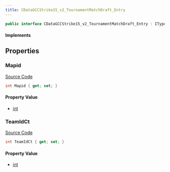 ```yaml
---
title: CDataGCCStrike15_v2_TournamentMatchDraft_Entry
---
```


```csharp
public interface CDataGCCStrike15_v2_TournamentMatchDraft_Entry : ITypedProtobuf<CDataGCCStrike15_v2_TournamentMatchDraft_Entry>, INativeHandle
```

#### Implements

## Properties

### Mapid

[Source Code](https://github.com/swiftly-solution/swiftlys2/blob/beta/managed/src/SwiftlyS2.Generated/Protobufs/Interfaces/CDataGCCStrike15_v2_TournamentMatchDraft_Entry.cs#L13)

```csharp
int Mapid { get; set; }
```

#### Property Value

- [int](https://learn.microsoft.com/dotnet/api/system.int32)

### TeamIdCt

[Source Code](https://github.com/swiftly-solution/swiftlys2/blob/beta/managed/src/SwiftlyS2.Generated/Protobufs/Interfaces/CDataGCCStrike15_v2_TournamentMatchDraft_Entry.cs#L16)

```csharp
int TeamIdCt { get; set; }
```

#### Property Value

- [int](https://learn.microsoft.com/dotnet/api/system.int32)

